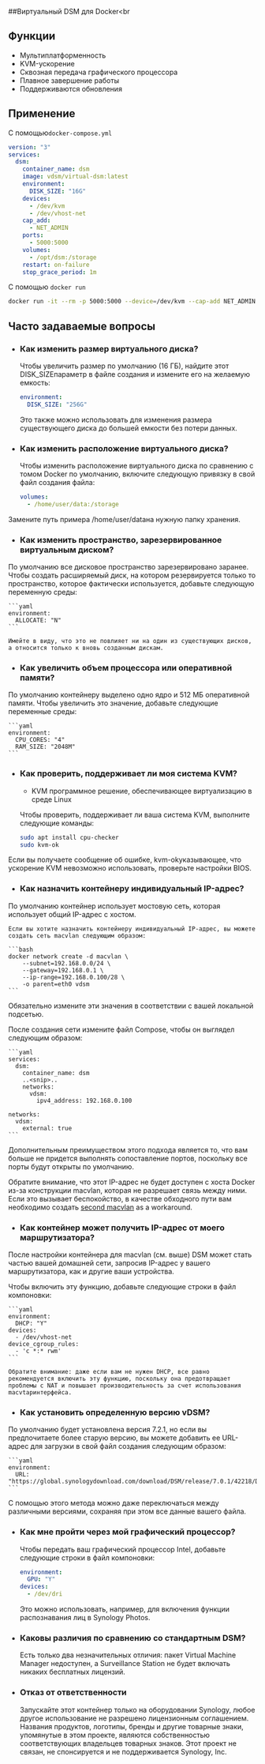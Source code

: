 ##Виртуальный DSM для Docker<br

## Функции

- Мультиплатформенность
- KVM-ускорение
- Сквозная передача графического процессора
- Плавное завершение работы
- Поддерживаются обновления
 
## Применение

С помощью`docker-compose.yml`

```yaml
version: "3"
services:
  dsm:
    container_name: dsm
    image: vdsm/virtual-dsm:latest
    environment:
      DISK_SIZE: "16G"
    devices:
      - /dev/kvm
      - /dev/vhost-net
    cap_add:
      - NET_ADMIN
    ports:
      - 5000:5000
    volumes:
      - /opt/dsm:/storage
    restart: on-failure
    stop_grace_period: 1m
```

С помощью `docker run`

```bash
docker run -it --rm -p 5000:5000 --device=/dev/kvm --cap-add NET_ADMIN --stop-timeout 60 vdsm/virtual-dsm:latest
```

## Часто задаваемые вопросы

  * ### Как изменить размер виртуального диска?

    Чтобы увеличить размер по умолчанию (16 ГБ), найдите этот DISK_SIZEпараметр в файле создания и измените его на желаемую емкость:

    ```yaml
    environment:
      DISK_SIZE: "256G"
    ```
    
    Это также можно использовать для изменения размера существующего диска до большей емкости без потери данных.

  * ### Как изменить расположение виртуального диска?

    Чтобы изменить расположение виртуального диска по сравнению с томом Docker по умолчанию, включите следующую привязку в свой файл создания файла:

    ```yaml
    volumes:
      - /home/user/data:/storage
    ```

   Замените путь примера /home/user/dataна нужную папку хранения.

  * ### Как изменить пространство, зарезервированное виртуальным диском?

  По умолчанию все дисковое пространство зарезервировано заранее. Чтобы создать расширяемый диск, на котором резервируется только то пространство, которое фактически используется, добавьте следующую переменную среды:

    ```yaml
    environment:
      ALLOCATE: "N"
    ```

    Имейте в виду, что это не повлияет ни на один из существующих дисков, а относится только к вновь созданным дискам.

  * ### Как увеличить объем процессора или оперативной памяти?

   По умолчанию контейнеру выделено одно ядро ​​и 512 МБ оперативной памяти. Чтобы увеличить это значение, добавьте следующие переменные среды:

    ```yaml
    environment:
      CPU_CORES: "4"
      RAM_SIZE: "2048M"
    ```

  * ### Как проверить, поддерживает ли моя система KVM?
     - KVM программное решение, обеспечивающее виртуализацию в среде Linux 

    Чтобы проверить, поддерживает ли ваша система KVM, выполните следующие команды:

    ```bash
    sudo apt install cpu-checker
    sudo kvm-ok
    ```

   Если вы получаете сообщение об ошибке, kvm-okуказывающее, что ускорение KVM невозможно использовать, проверьте настройки BIOS.

  * ### Как назначить контейнеру индивидуальный IP-адрес?

   По умолчанию контейнер использует мостовую сеть, которая использует общий IP-адрес с хостом.

    Если вы хотите назначить контейнеру индивидуальный IP-адрес, вы можете создать сеть macvlan следующим образом:

    ```bash
    docker network create -d macvlan \
        --subnet=192.168.0.0/24 \
        --gateway=192.168.0.1 \
        --ip-range=192.168.0.100/28 \
        -o parent=eth0 vdsm
    ```
    
   Обязательно измените эти значения в соответствии с вашей локальной подсетью.

   После создания сети измените файл Compose, чтобы он выглядел следующим образом:

    ```yaml
    services:
      dsm:
        container_name: dsm
        ..<snip>..
        networks:
          vdsm:
            ipv4_address: 192.168.0.100

    networks:
      vdsm:
        external: true
    ```
   
   Дополнительным преимуществом этого подхода является то, что вам больше не придется выполнять сопоставление портов, поскольку все порты будут открыты по умолчанию.

   Обратите внимание, что этот IP-адрес не будет доступен с хоста Docker из-за конструкции macvlan, которая не разрешает связь между ними. Если это вызывает беспокойство, в качестве обходного пути вам необходимо создать  [second macvlan](https://blog.oddbit.com/post/2018-03-12-using-docker-macvlan-networks/#host-access) as a workaround.

  * ### Как контейнер может получить IP-адрес от моего маршрутизатора?

   После настройки контейнера для macvlan (см. выше) DSM может стать частью вашей домашней сети, запросив IP-адрес у вашего маршрутизатора, как и другие ваши устройства.

   Чтобы включить эту функцию, добавьте следующие строки в файл компоновки:

    ```yaml
    environment:
      DHCP: "Y"
    devices:
      - /dev/vhost-net
    device_cgroup_rules:
      - 'c *:* rwm'
    ```

    Обратите внимание: даже если вам не нужен DHCP, все равно рекомендуется включить эту функцию, поскольку она предотвращает проблемы с NAT и повышает производительность за счет использования macvtapинтерфейса.

  * ### Как установить определенную версию vDSM?

   По умолчанию будет установлена ​​версия 7.2.1, но если вы предпочитаете более старую версию, вы можете добавить ее URL-адрес для загрузки в свой файл создания следующим образом:

    ```yaml
    environment:
      URL: "https://global.synologydownload.com/download/DSM/release/7.0.1/42218/DSM_VirtualDSM_42218.pat"
    ```

   С помощью этого метода можно даже переключаться между различными версиями, сохраняя при этом все данные вашего файла.

  * ### Как мне пройти через мой графический процессор?

    Чтобы передать ваш графический процессор Intel, добавьте следующие строки в файл компоновки:

    ```yaml
    environment:
      GPU: "Y"
    devices:
      - /dev/dri
    ```

    Это можно использовать, например, для включения функции распознавания лиц в Synology Photos.
    
  * ### Каковы различия по сравнению со стандартным DSM?

    Есть только два незначительных отличия: пакет Virtual Machine Manager недоступен, а Surveillance Station не будет включать никаких бесплатных лицензий.
    
  * ### Отказ от ответственности
  
     Запускайте этот контейнер только на оборудовании Synology, любое другое использование не разрешено лицензионным соглашением. Названия продуктов, логотипы, бренды и другие товарные знаки, упомянутые в этом проекте, являются собственностью соответствующих владельцев товарных знаков. Этот проект не связан, не спонсируется и не поддерживается Synology, Inc.
